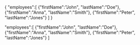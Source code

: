{
"employees":[
  {"firstName":"John", "lastName":"Doe"},
  {"firstName":"Anna", "lastName":"Smith"},
  {"firstName":"Peter", "lastName":"Jones"}
]
}


"employees":[
  {"firstName":"John", "lastName":"Doe"},
  {"firstName":"Anna", "lastName":"Smith"},
  {"firstName":"Peter", "lastName":"Jones"}
]


